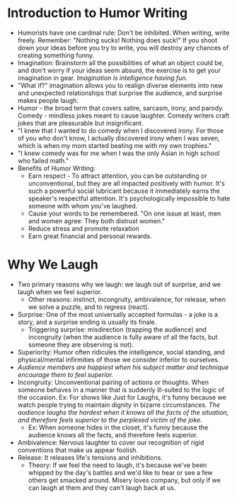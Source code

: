 # Introduction to Humor Writing

- Humorists have one cardinal rule: Don't be inhibited. When writing, write freely. Remember: "Nothing sucks! Nothing does suck!" If you shoot down your ideas before you try to write, you will destroy any chances of creating something funny.
- Imagination: Brainstorm all the possibilities of what an object could be, and don't worry if your ideas seem absurd, the exercise is to get your imagination in gear. *Imagination is intelligence having fun.*
- "What if?" imagination allows you to realign diverse elements into new and unexpected relationships that surprise the audience, and surprise makes people laugh.
- Humor - the broad term that covers satire, sarcasm, irony, and parody. Comedy - mindless jokes meant to cause laughter. Comedy writers craft jokes that are pleasurable but insignificant.
- "I knew that I wanted to do comedy when I discovered irony. For those of you who don't know, I actually discovered irony when I was seven, which is when my mom started beating me with my own trophies."
- "I knew comedy was for me when I was the only Asian in high school who failed math."
- Benefits of Humor Writing:
  - Earn respect - To attract attention, you can be outstanding or unconventional, but they are all impacted positively with humor. It's such a powerful social lubricant because it immediately earns the speaker's respectful attention. It's psychologically impossible to hate someone with whom you've laughed.
  - Cause your words to be remembered. "On one issue at least, men and women agree: They both distrust women."
  - Reduce stress and promote relaxation
  - Earn great financial and personal rewards.

# Why We Laugh

- Two primary reasons why we laugh: we laugh out of surprise, and we laugh when we feel superior.
  - Other reasons: instinct, incongruity, ambivalence, for release, when we solve a puzzle, and to regress (react).
- Surprise: One of the most universally accepted formulas - a joke is a story, and a surprise ending is usually its finale.
  - Triggering surprise: misdirection (trapping the audience) and incongruity (when the audience is fully aware of all the facts, but someone they are observing is not).
- Superiority: Humor often ridicules the intelligence, social standing, and physical/mental infirmities of those we consider inferior to ourselves.
- *Audience members are happiest when his subject matter and technique encourage them to feel superior.*
- Incongruity: Unconventional pairing of actions or thoughts. When someone behaves in a manner that is suddenly ill-suited to the logic of the occasion. Ex: For shows like Just for Laughs, it's funny because we watch people trying to maintain dignity in bizarre circumstances. *The audience laughs the hardest when it knows all the facts of the situation, and therefore feels superior to the perplexed victim of the joke.*
  - Ex: When someone hides in the closet, it's funny because the audience knows all the facts, and therefore feels superior.
- Ambivalence: Nervous laughter to cover our recognition of rigid conventions that make us appear foolish.
- Release: It releases life's tensions and inhibitions.
  - Theory: If we feel the need to laugh, it's because we've been whipped by the day's battles and we'd like to hear or see a few others get smacked around. Misery loves company, but only if we can laugh at them and they can't laugh back at us.

